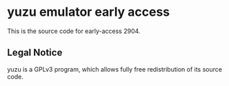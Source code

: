yuzu emulator early access
=============

This is the source code for early-access 2904.

## Legal Notice

yuzu is a GPLv3 program, which allows fully free redistribution of its source code.